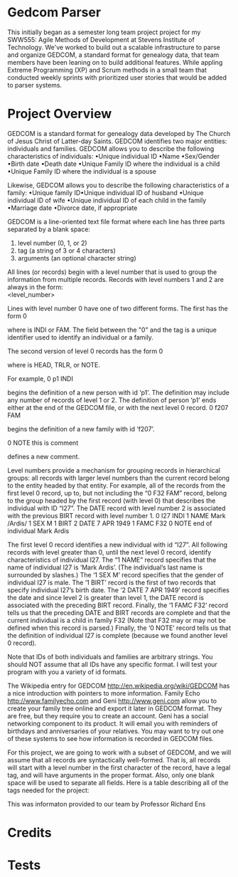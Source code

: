 # Gedcom Parser

This initially began as a semester long team project project for my SWW555: Agile Methods of Development at Stevens Institute of Technology. We've worked to build out a scalable infrastructure to parse and organize GEDCOM, a standard format for genealogy data, that team members have been leaning on to build additional features. While appling Extreme Programming (XP) and Scrum methods in a small team that conducted weekly sprints with prioritized user stories that would be added to parser systems.

# Project Overview
GEDCOM is a standard format for genealogy data developed by The Church of Jesus Christ of Latter-day Saints. GEDCOM identifies two major entities: individuals and families. GEDCOM allows you to describe the following characteristics of individuals:
  •Unique individual ID
  •Name
  •Sex/Gender
  •Birth date
  •Death date
  •Unique Family ID where the individual is a child
  •Unique Family ID where the individual is a spouse

Likewise, GEDCOM allows you to describe the following characteristics of a family:
  •Unique family ID•Unique individual ID of husband
  •Unique individual ID of wife
  •Unique individual ID of each child in the family
  •Marriage date
  •Divorce date, if appropriate
 
GEDCOM is	a	line-oriented	text	file	format	where	each	line	has	three	parts	separated	by a blank space:	
  1. level	number (0,	1,	or	2)	
  2. tag (a	string	of	3	or	4	characters)	
  3. arguments (an	optional	character	string)	
 
All	lines	(or	records)	begin	with	a	level	number that	is	used to group	the	information	from multiple	records.	Records	with	level	numbers	1	and	2 are	always in the	form:	
  <level_number> <tag> <arguments>
  
Lines	with	level	number	0 have	one	of	two different	forms. The first	has	the	form
  0 <id> <tag>
  
where <tag> is INDI or FAM. The	<id> field	between	the	"0"	and	the	tag	is a	unique	identifier	used	to	identify	an	individual	or	a	family.
  
The	second	version of	level	0	records	has the	form
  0 <tag> <arguments that may be ignored>
  
where <tag> is HEAD, TRLR, or NOTE.
  
For	example,
  0 p1 INDI
  
begins	the	definition	of	a	new	person	with	id	‘p1’.		 The	definition	may	include	any	number of	records	of	level	1	or	2.		The	definition	of	person	‘p1’	ends	either	at	the	end	of	the GEDCOM	file,	or	with	the	next	level	0	record.
  0 f207 FAM

begins	the	definition	of	a	new	family	with	id	‘f207’.

  0 NOTE this is comment

defines	a	new	comment.

Level	numbers	provide	a	mechanism	for	grouping	records	in	hierarchical	groups:	all records	with	larger	level	numbers	than	the	current	record	belong	to	the entity	headed	by that	entity.	For	example,	all	of	the	records	from	the	first	level	0	record,	up	to,	but	not	including	the	“0	F32	FAM”	record,	belong	to	the	group	headed	by	the	first	record (with level	0) that	describes	the	individual	with	ID	“I27”.	The	DATE	record	with	level	number	2	is	 associated	with the	previous	BIRT	record	with	level	number	1.
  0 I27 INDI
  1 NAME Mark /Ardis/
  1 SEX M
  1 BIRT
  2 DATE 7 APR 1949
  1 FAMC F32
  0 NOTE end of individual Mark Ardis

The	first	level	0	record	identifies	a	new	individual	with	id	“I27”. All	following	records	with	level greater	than	0,	until	the	next	level	0	record, identify	characteristics	of	individual I27. The	 “1	NAME” record	specifies	that the	name of	individual	I27 is	‘Mark	Ardis’. (The	individual’s	last	name	is	surrounded	by	slashes.)	The	‘1 SEX M’	record	specifies	that the	gender	of	individual	I27 is	male.		The	‘1 BIRT’	record is	the	first	of	two	records	that specify	individual	I27’s	birth date.		The	‘2 DATE 7 APR 1949’ record	specifies	the	date	and	since	level	2	is	greater	than	level	1,	the	DATE	record	is	associated	with	the	preceding	BIRT	record.	Finally,	the	‘1 FAMC F32’	record	tells	us	that	the	preceding	DATE and	BIRT	records	are	complete	and	that the	current	individual	is	a	child	in	family	F32 (Note	that	F32 may	or	may	not	be	defined	when	this	record	is	parsed.) Finally,	the	‘0
NOTE’ record	tells	us	that	the	definition	of	individual	I27 is	complete	(because	we	found	another	level	0	record).		

Note	that	IDs	of	both	individuals	and	families	are	arbitrary	strings. You	should	NOT assume	that	all	IDs	have	any	specific	format.		I	will	test	your	program	with	you	a	variety	of id	formats.

The	Wikipedia	entry	for	GEDCOM	<http://en.wikipedia.org/wiki/GEDCOM>	has	a	nice	introduction	with	pointers	to	more	information.	Family	Echo <http://www.familyecho.com>	and	Geni	<http://www.geni.com>	allow	you	to create	your	family	tree	online	and	export	it	later	in	GEDCOM	format.	They	are	free,	but	they require	you	to	create	an	account.	Geni	has	a	social	networking	component	to	its	product.	It will	email	you	with	reminders	of	birthdays	and	anniversaries	of	your	relatives. You	may	want	to	try	out	one	of	these	systems	to	see	how	information is	recorded	in	GEDCOM	files.	

For	this	project, we	are	going	to	work	with	a	subset	of	GEDCOM,	and	we	will	assume	that	all	records	are	syntactically	well-formed.	That	is,	all	records will	start	with	a	level	number	in	the	first	character	of	the	record,	have a	legal	tag,	and	will	have	arguments	in	the	proper format.	Also,	only	one	blank	space	will	be	used	to	separate	all	fields. Here	is	a	table	describing	all	of	the	tags	needed	for	the	project:	

This was informaton provided to our team by Professor Richard Ens 
# Credits


# Tests

